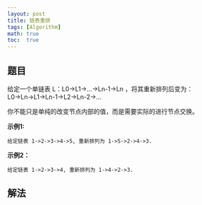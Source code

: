 ```yaml
---
layout: post
title: 链表重排
tags: [Algorithm]
math: true
toc:  true
---
```


## 题目

给定一个单链表 L：L0→L1→…→Ln-1→Ln ，将其重新排列后变为：L0→Ln→L1→Ln-1→L2→Ln-2→…

你不能只是单纯的改变节点内部的值，而是需要实际的进行节点交换。

**示例1:**

```
给定链表 1->2->3->4->5, 重新排列为 1->5->2->4->3.
```

**示例2：**

```
给定链表 1->2->3->4, 重新排列为 1->4->2->3.
```

## 解法
